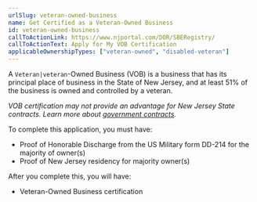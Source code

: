 ```yaml
---
urlSlug: veteran-owned-business
name: Get Certified as a Veteran-Owned Business
id: veteran-owned-business
callToActionLink: https://www.njportal.com/DOR/SBERegistry/
callToActionText: Apply for My VOB Certification
applicableOwnershipTypes: ["veteran-owned", "disabled-veteran"]
---
```


A `Veteran|veteran`-Owned Business (VOB) is a business that has its principal place of business in the State of New Jersey, and at least 51% of the business is owned and controlled by a veteran.

_VOB certification may not provide an advantage for New Jersey State contracts. Learn more about [government contracts](https://business.nj.gov/pages/contract-with-new-jersey)._

To complete this application, you must have:

- Proof of Honorable Discharge from the US Military form DD-214 for the majority of owner(s)
- Proof of New Jersey residency for majority owner(s)

After you complete this, you will have:

- Veteran-Owned Business certification
